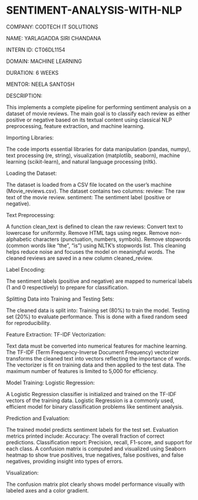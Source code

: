 # SENTIMENT-ANALYSIS-WITH-NLP

COMPANY: CODTECH IT SOLUTIONS

NAME: YARLAGADDA SIRI CHANDANA

INTERN ID: CT06DL1154

DOMAIN: MACHINE LEARNING

DURATION: 6 WEEKS

MENTOR: NEELA SANTOSH

DESCRIPTION:

This implements a complete pipeline for performing sentiment analysis on a dataset of movie reviews. The main goal is to classify each review as either positive or negative based on its textual content using classical NLP preprocessing, feature extraction, and machine learning.

Importing Libraries:

The code imports essential libraries for data manipulation (pandas, numpy), text processing (re, string), visualization (matplotlib, seaborn), machine learning (scikit-learn), and natural language processing (nltk).

Loading the Dataset:

The dataset is loaded from a CSV file located on the user’s machine (Movie_reviews.csv).
The dataset contains two columns:
        review: The raw text of the movie review.
        sentiment: The sentiment label (positive or negative).

Text Preprocessing:

A function clean_text is defined to clean the raw reviews:
   Convert text to lowercase for uniformity.
   Remove HTML tags using regex.
   Remove non-alphabetic characters (punctuation, numbers, symbols).
   Remove stopwords (common words like “the”, “is”) using NLTK’s stopwords list.
This cleaning helps reduce noise and focuses the model on meaningful words.
The cleaned reviews are saved in a new column cleaned_review.

Label Encoding:

The sentiment labels (positive and negative) are mapped to numerical labels (1 and 0 respectively) to prepare for classification.

Splitting Data into Training and Testing Sets:

The cleaned data is split into:
   Training set (80%) to train the model.
   Testing set (20%) to evaluate performance.
This is done with a fixed random seed for reproducibility.

Feature Extraction: TF-IDF Vectorization:

Text data must be converted into numerical features for machine learning.
The TF-IDF (Term Frequency-Inverse Document Frequency) vectorizer transforms the cleaned text into vectors reflecting the importance of words.
The vectorizer is fit on training data and then applied to the test data.
The maximum number of features is limited to 5,000 for efficiency.

Model Training: Logistic Regression:

A Logistic Regression classifier is initialized and trained on the TF-IDF vectors of the training data.
Logistic Regression is a commonly used, efficient model for binary classification problems like sentiment analysis.

Prediction and Evaluation:

The trained model predicts sentiment labels for the test set.
Evaluation metrics printed include:
Accuracy: The overall fraction of correct predictions.
Classification report: Precision, recall, F1-score, and support for each class.
A confusion matrix is computed and visualized using Seaborn heatmap to show true positives, true negatives, false positives, and false negatives, providing insight into types of errors.

Visualization:

The confusion matrix plot clearly shows model performance visually with labeled axes and a color gradient.
